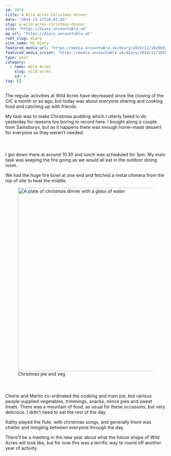 ```yaml
---
id: 3974
title: A Wild Acres Christmas dinner
date: "2024-12-17T20:02:45"
slug: a-wild-acres-christmas-dinner
site: "https://diary.uncountable.uk"
wp_url: "https://diary.uncountable.uk"
root_slug: diary
site_name: My Diary
featured_media_url: "https://media.uncountable.uk/diary/2024/12/18200320/IMG20241217135817.webp"
featured_media_srcset: "https://media.uncountable.uk/diary/2024/12/18200320/IMG20241217135817-300x169.webp 300w, https://media.uncountable.uk/diary/2024/12/18200320/IMG20241217135817-1024x576.webp 1024w, https://media.uncountable.uk/diary/2024/12/18200320/IMG20241217135817-150x150.webp 150w, https://media.uncountable.uk/diary/2024/12/18200320/IMG20241217135817-640x360.webp 640w, https://media.uncountable.uk/diary/2024/12/18200320/IMG20241217135817.webp 2000w"
type: post
category:
  - name: Wild Acres
    slug: wild-acres
    id: 4
tag: []
---
```



<p>The regular activities at Wild Acres have decreased since the closing of the CIC a month or so ago, but today was about everyone sharing and cooking food and catching up with friends.</p>



<p>My task was to make Christmas pudding which I utterly failed to do yesterday for reasons too boring to record here. I bought along a couple from Sainsburys, but as it happens there was enough home-made dessert for everyone so they weren&#8217;t needed.</p>


<style>.kb-row-layout-id3974_cd3775-c5 > .kt-row-column-wrap{align-content:start;}:where(.kb-row-layout-id3974_cd3775-c5 > .kt-row-column-wrap) > .wp-block-kadence-column{justify-content:start;}.kb-row-layout-id3974_cd3775-c5 > .kt-row-column-wrap{column-gap:var(--global-kb-gap-md, 2rem);row-gap:var(--global-kb-gap-md, 2rem);padding-top:var(--global-kb-spacing-sm, 1.5rem);padding-bottom:var(--global-kb-spacing-sm, 1.5rem);grid-template-columns:repeat(2, minmax(0, 1fr));}.kb-row-layout-id3974_cd3775-c5 > .kt-row-layout-overlay{opacity:0.30;}@media all and (max-width: 1024px){.kb-row-layout-id3974_cd3775-c5 > .kt-row-column-wrap{grid-template-columns:repeat(2, minmax(0, 1fr));}}@media all and (max-width: 767px){.kb-row-layout-id3974_cd3775-c5 > .kt-row-column-wrap{grid-template-columns:minmax(0, 1fr);}.kb-row-layout-id3974_cd3775-c5 > .kt-row-column-wrap > .wp-block-kadence-column:nth-of-type(1){order:2;}.kb-row-layout-id3974_cd3775-c5 > .kt-row-column-wrap > .wp-block-kadence-column:nth-of-type(2){order:1;}.kb-row-layout-id3974_cd3775-c5 > .kt-row-column-wrap > .wp-block-kadence-column:nth-of-type(3){order:12;}.kb-row-layout-id3974_cd3775-c5 > .kt-row-column-wrap > .wp-block-kadence-column:nth-of-type(4){order:11;}.kb-row-layout-id3974_cd3775-c5 > .kt-row-column-wrap > .wp-block-kadence-column:nth-of-type(5){order:22;}.kb-row-layout-id3974_cd3775-c5 > .kt-row-column-wrap > .wp-block-kadence-column:nth-of-type(6){order:21;}.kb-row-layout-id3974_cd3775-c5 > .kt-row-column-wrap > .wp-block-kadence-column:nth-of-type(7){order:32;}.kb-row-layout-id3974_cd3775-c5 > .kt-row-column-wrap > .wp-block-kadence-column:nth-of-type(8){order:31;}}</style><div class="kb-row-layout-wrap kb-row-layout-id3974_cd3775-c5 alignnone wp-block-kadence-rowlayout"><div class="kt-row-column-wrap kt-has-2-columns kt-row-layout-equal kt-tab-layout-inherit kt-mobile-layout-row kt-row-valign-top">
<style>.kadence-column3974_0738e3-d4 > .kt-inside-inner-col,.kadence-column3974_0738e3-d4 > .kt-inside-inner-col:before{border-top-left-radius:0px;border-top-right-radius:0px;border-bottom-right-radius:0px;border-bottom-left-radius:0px;}.kadence-column3974_0738e3-d4 > .kt-inside-inner-col{column-gap:var(--global-kb-gap-sm, 1rem);}.kadence-column3974_0738e3-d4 > .kt-inside-inner-col{flex-direction:column;}.kadence-column3974_0738e3-d4 > .kt-inside-inner-col > .aligncenter{width:100%;}.kadence-column3974_0738e3-d4 > .kt-inside-inner-col:before{opacity:0.3;}.kadence-column3974_0738e3-d4{position:relative;}@media all and (max-width: 1024px){.kadence-column3974_0738e3-d4 > .kt-inside-inner-col{flex-direction:column;justify-content:center;}}@media all and (max-width: 767px){.kadence-column3974_0738e3-d4 > .kt-inside-inner-col{flex-direction:column;justify-content:center;}}</style>
<div class="wp-block-kadence-column kadence-column3974_0738e3-d4"><div class="kt-inside-inner-col">
<p>I got down there at around 10.30 and lunch was scheduled for 1pm.  My main task was keeping the fire going as we would all eat in the outdoor dining room.</p>



<p>We had the huge fire bowl at one end and fetched a metal chimera from the top of site to heat the middle.</p>
</div></div>


<style>.kadence-column3974_5df9c2-9b > .kt-inside-inner-col,.kadence-column3974_5df9c2-9b > .kt-inside-inner-col:before{border-top-left-radius:0px;border-top-right-radius:0px;border-bottom-right-radius:0px;border-bottom-left-radius:0px;}.kadence-column3974_5df9c2-9b > .kt-inside-inner-col{column-gap:var(--global-kb-gap-sm, 1rem);}.kadence-column3974_5df9c2-9b > .kt-inside-inner-col{flex-direction:column;}.kadence-column3974_5df9c2-9b > .kt-inside-inner-col > .aligncenter{width:100%;}.kadence-column3974_5df9c2-9b > .kt-inside-inner-col:before{opacity:0.3;}.kadence-column3974_5df9c2-9b{position:relative;}@media all and (max-width: 1024px){.kadence-column3974_5df9c2-9b > .kt-inside-inner-col{flex-direction:column;justify-content:center;}}@media all and (max-width: 767px){.kadence-column3974_5df9c2-9b > .kt-inside-inner-col{flex-direction:column;justify-content:center;}}</style>
<div class="wp-block-kadence-column kadence-column3974_5df9c2-9b"><div class="kt-inside-inner-col">
<figure class="wp-block-image size-large"><img loading="lazy" decoding="async" width="1024" height="576" src="https://media.uncountable.uk/diary/2024/12/18200321/IMG20241217131449-1024x576.webp" alt="A plate of christmas dinner with a glass of water" class="wp-image-3976" srcset="https://media.uncountable.uk/diary/2024/12/18200321/IMG20241217131449-1024x576.webp 1024w, https://media.uncountable.uk/diary/2024/12/18200321/IMG20241217131449-300x169.webp 300w, https://media.uncountable.uk/diary/2024/12/18200321/IMG20241217131449-640x360.webp 640w, https://media.uncountable.uk/diary/2024/12/18200321/IMG20241217131449.webp 2000w" sizes="auto, (max-width: 1024px) 100vw, 1024px" /><figcaption class="wp-element-caption">Christmas pie and veg</figcaption></figure>
</div></div>

</div></div>


<p>Cherie and Martin co-ordinated the cooking and main pie, but various people supplied vegetables, trimmings, snacks, mince pies and sweet treats.  There was a mountain of food, as usual for these occasions, but very delicious.  I didn&#8217;t need to eat the rest of the day.</p>



<p>Kathy played the flute, with christmas songs, and generally there was chatter and mingling between everyone through the day.  </p>



<p>There&#8217;ll be a meeting in the new year about what the future shape of Wild Acres will look like, but for now this was a terrific way to round off another year of activity.</p>
